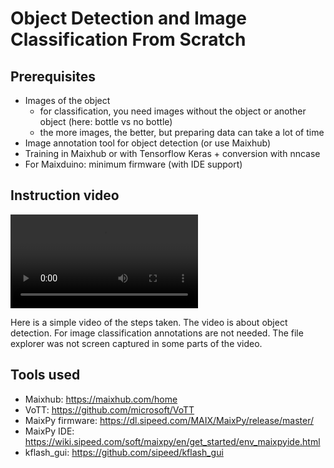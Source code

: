# Object Detection and Image Classification From Scratch

## Prerequisites
- Images of the object
	- for classification, you need images without the object or another object (here: bottle vs no bottle)
	- the more images, the better, but preparing data can take a lot of time
- Image annotation tool for object detection (or use Maixhub)
- Training in Maixhub or with Tensorflow Keras + conversion with nncase
- For Maixduino: minimum firmware (with IDE support)

## Instruction video
![detection instructions video](ObjectDetection/demo/object_detection_instructions.mp4)

Here is a simple video of the steps taken. The video is about object detection. For image classification annotations are not needed. The file explorer was not screen captured in some parts of the video.

## Tools used
- Maixhub: https://maixhub.com/home
- VoTT: https://github.com/microsoft/VoTT
- MaixPy firmware: https://dl.sipeed.com/MAIX/MaixPy/release/master/
- MaixPy IDE: https://wiki.sipeed.com/soft/maixpy/en/get_started/env_maixpyide.html
- kflash_gui: https://github.com/sipeed/kflash_gui